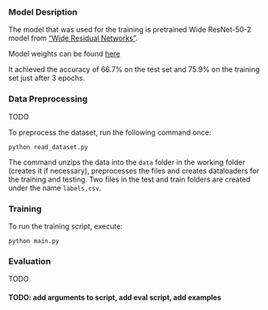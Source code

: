 ### Model Desription

The model that was used for the training is pretrained Wide ResNet-50-2 model from [“Wide Residual Networks”](https://arxiv.org/pdf/1605.07146.pdf).

Model weights can be found [here](https://drive.google.com/file/d/1Ln6hVyvePq1OeWYgVyTOdaY63FU5HOFh/view?usp=sharing)

It achieved the accuracy of 66.7% on the test set and 75.9% on the training set just after 3 epochs. 


### Data Preprocessing

TODO

To preprocess the dataset, run the following command once:

```
python read_dataset.py 
```

The command unzips the data into the ```data``` folder in the working folder (creates it if necessary), preprocesses the files and creates dataloaders for the training and testing.
Two files in the test and train folders are created under the name ```labels.csv```.

### Training

To run the training script, execute:

```
python main.py
```

### Evaluation 

TODO



#### TODO: add arguments to script, add eval script, add examples 
